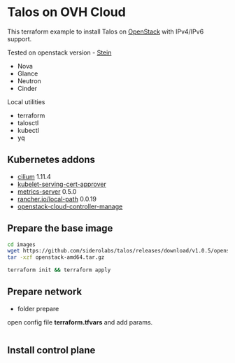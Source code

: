 # Talos on OVH Cloud

This terraform example to install Talos on [OpenStack](https://www.ovhcloud.com/en-ie/) with IPv4/IPv6 support.

Tested on openstack version - [Stein](https://docs.openstack.org/stein/index.html)
* Nova
* Glance
* Neutron
* Cinder

Local utilities

* terraform
* talosctl
* kubectl
* yq

## Kubernetes addons

* [cilium](https://github.com/cilium/cilium) 1.11.4
* [kubelet-serving-cert-approver](https://github.com/alex1989hu/kubelet-serving-cert-approver)
* [metrics-server](https://github.com/kubernetes-sigs/metrics-server) 0.5.0
* [rancher.io/local-path](https://github.com/rancher/local-path-provisioner) 0.0.19
* [openstack-cloud-controller-manage](https://github.com/sergelogvinov/cloud-provider-openstack)

## Prepare the base image

```sh
cd images
wget https://github.com/siderolabs/talos/releases/download/v1.0.5/openstack-amd64.tar.gz
tar -xzf openstack-amd64.tar.gz

terraform init && terraform apply
```

## Prepare network

* folder prepare

open config file **terraform.tfvars** and add params.

```hcl
```

## Install control plane
